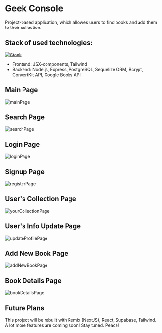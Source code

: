 # Geek Console
Project-based application, which allowes users to find books and add them to their collection.

## Stack of used technologies:

[![Stack](https://skillicons.dev/icons?i=js,nodejs,tailwind,postgres,express&perline=16)](https://skillicons.dev)

- Frontend: JSX-components, Tailwind
- Backend: Node.js, Express, PostgreSQL, Sequelize ORM, Bcrypt, ConvertKit API, Google Books API

## Main Page

![mainPage](https://user-images.githubusercontent.com/103357166/201524829-642f975b-17c6-43e7-aec0-e9b13f301bc0.png)

## Search Page

![searchPage](https://user-images.githubusercontent.com/103357166/201524845-28d30dd1-2b22-43a9-ae92-f40092fc0c8a.png)

## Login Page

![loginPage](https://user-images.githubusercontent.com/103357166/201524888-235c8559-9b15-4301-b5c3-1654b30aab0c.png)

## Signup Page

![registerPage](https://user-images.githubusercontent.com/103357166/201524894-9bc1daf6-c187-4a33-8a22-286c08dd9229.png)

## User's Collection Page

![yourCollectionPage](https://user-images.githubusercontent.com/103357166/201524913-15bf2e31-fa95-4556-9fae-e44515f7b08a.png)

## User's Info Update Page

![updateProfilePage](https://user-images.githubusercontent.com/103357166/201524927-0a112c61-d7ec-4274-98df-189b0dd6aea7.png)

## Add New Book Page

![addNewBookPage](https://user-images.githubusercontent.com/103357166/201524946-00e5a45e-bfa4-40b7-b951-3df71e9a05fd.png)

## Book Details Page

![bookDetailsPage](https://user-images.githubusercontent.com/103357166/201524952-ccc23841-7825-4876-914e-ffd62d5c90ea.png)

## Future Plans

This project will be rebuilt with Remix (NextJS), React, Supabase, Tailwind. A lot more features are coming soon! Stay tuned. Peace!




